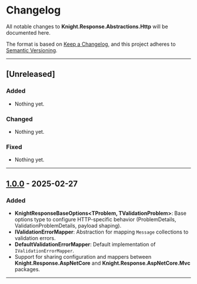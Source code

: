# Changelog

All notable changes to **Knight.Response.Abstractions.Http** will be documented here.

The format is based on [Keep a Changelog](https://keepachangelog.com/en/1.0.0/), and this project adheres to [Semantic Versioning](https://semver.org/spec/v2.0.0.html).

---

## [Unreleased]

### Added
- Nothing yet.

### Changed
- Nothing yet.

### Fixed
- Nothing yet.

---

## [1.0.0] - 2025-02-27

### Added

* **KnightResponseBaseOptions\<TProblem, TValidationProblem>**: Base options type to configure HTTP-specific behavior (ProblemDetails, ValidationProblemDetails, payload shaping).
* **IValidationErrorMapper**: Abstraction for mapping `Message` collections to validation errors.
* **DefaultValidationErrorMapper**: Default implementation of `IValidationErrorMapper`.
* Support for sharing configuration and mappers between **Knight.Response.AspNetCore** and **Knight.Response.AspNetCore.Mvc** packages.

---

[1.0.0]: https://github.com/KnightBadaru/Knight.Response/releases/tag/abstractions-http-v1.0.0
